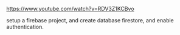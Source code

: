 https://www.youtube.com/watch?v=RDV3Z1KCBvo

setup a firebase project, and create database firestore, and enable authentication.
